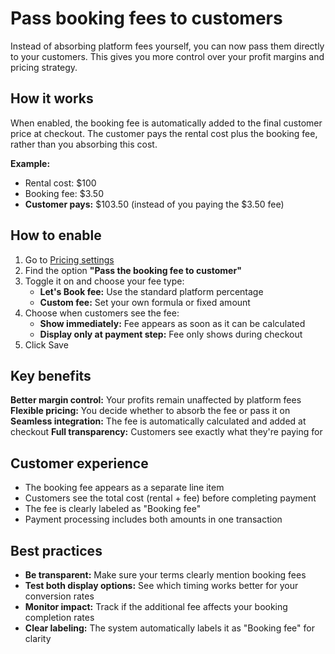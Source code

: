 # Pass booking fees to customers

Instead of absorbing platform fees yourself, you can now pass them directly to your customers. This gives you more control over your profit margins and pricing strategy.

## How it works

When enabled, the booking fee is automatically added to the final customer price at checkout. The customer pays the rental cost plus the booking fee, rather than you absorbing this cost.

**Example:**

- Rental cost: $100
- Booking fee: $3.50
- **Customer pays:** $103.50 (instead of you paying the $3.50 fee)

## How to enable

1. Go to [Pricing settings](https://dashboard.letsbook.app/pricing)
2. Find the option **"Pass the booking fee to customer"**
3. Toggle it on and choose your fee type:
    - **Let's Book fee:** Use the standard platform percentage
    - **Custom fee:** Set your own formula or fixed amount
4. Choose when customers see the fee:
    - **Show immediately:** Fee appears as soon as it can be calculated
    - **Display only at payment step:** Fee only shows during checkout
5. Click Save

## Key benefits

**Better margin control:** Your profits remain unaffected by platform fees
**Flexible pricing:** You decide whether to absorb the fee or pass it on
**Seamless integration:** The fee is automatically calculated and added at checkout
**Full transparency:** Customers see exactly what they're paying for

## Customer experience

- The booking fee appears as a separate line item
- Customers see the total cost (rental + fee) before completing payment
- The fee is clearly labeled as "Booking fee"
- Payment processing includes both amounts in one transaction

## Best practices

- **Be transparent:** Make sure your terms clearly mention booking fees
- **Test both display options:** See which timing works better for your conversion rates
- **Monitor impact:** Track if the additional fee affects your booking completion rates
- **Clear labeling:** The system automatically labels it as "Booking fee" for clarity
